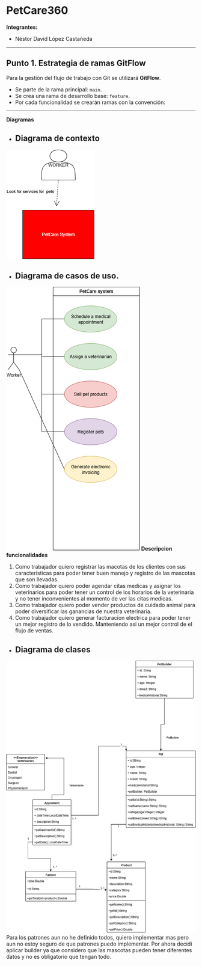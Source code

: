 # PetCare360  

**Integrantes:**  
- Néstor David López Castañeda  

---

## Punto 1. Estrategia de ramas GitFlow  

Para la gestión del flujo de trabajo con Git se utilizará **GitFlow**.  

- Se parte de la rama principal: `main`.  
- Se crea una rama de desarrollo base: `feature`.  
- Por cada funcionalidad se crearán ramas con la convención:  
---
**Diagramas**
- ## Diagrama de contexto
![alt text](Docs/Diagramas/DiagramadeContexto.png)
- ## Diagrama de casos de uso.
![alt text](Docs/Diagramas/CasosdeusoPet.drawio.png)
**Descripcion funcionalidades**
1. Como trabajador quiero registrar las macotas de los clientes con sus caracteristicas para poder tener buen manejo y registro de las mascotas que son llevadas.
2. Como trabajador quiero poder agendar citas medicas y asignar los veterinarios para poder tener un control de los horarios de la veterinaria y no tener inconvenientes al momento de ver las citas medicas.
3. Como trabajador quiero poder vender productos de cuidado animal para poder diversificar las ganancias de nuestra veterinaria.
4. Como trabajador quiero generar facturacion electrica para poder tener un mejor registro de lo vendido. Manteniendo asi un mejor control de el flujo de ventas.
- ## Diagrama de clases
![alt text](Docs/Diagramas/DiagramaDeClases.drawio%20(1).png)
Para los patrones aun no he definido todos, quiero implementar mas pero aun no estoy seguro de que patrones puedo implementar. Por ahora decidi aplicar builder ya que considero que las mascotas pueden tener diferentes datos y no es obligatorio que tengan todo.